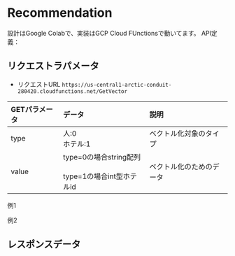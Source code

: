 # Recommendation
設計はGoogle Colabで、実装はGCP Cloud FUnctionsで動いてます。
API定義：

##  リクエストラパメータ
- リクエストURL
`https://us-central1-arctic-conduit-280420.cloudfunctions.net/GetVector`

|GETパラメータ|データ|説明|
|:---|:---|:---|
|type|人:0<br>ホテル:1|ベクトル化対象のタイプ|
|value|type=0の場合string配列<br><br>type=1の場合int型ホテルid|ベクトル化のためのデータ|

例1

例2

## レスポンスデータ
